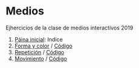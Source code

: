 # Medios
Ejhercicios de la clase de medios interactivos
2019
1. [Páina inicial](https://atmendoza.github.io/Meiosinteractivos/): Indice 
2. [Forma y color](https://atmendoza.github.io/Medios/02/) / [Código](https://github.com/atmendoza/Medios/tree/master/02) 
3. [Repetición](https://atmendoza.github.io/Meiosinteractivos/01) / [Código](https://github.com/atmendoza/Medios/blob/master/01/sketch.js) 
2. [Movimiento](https://atmendoza.github.io/Meiosinteractivos/03) / [Código](https://atmendoza.github.io/Meiosinteractivos/blob/gh-pages/03/sketch.js) 
